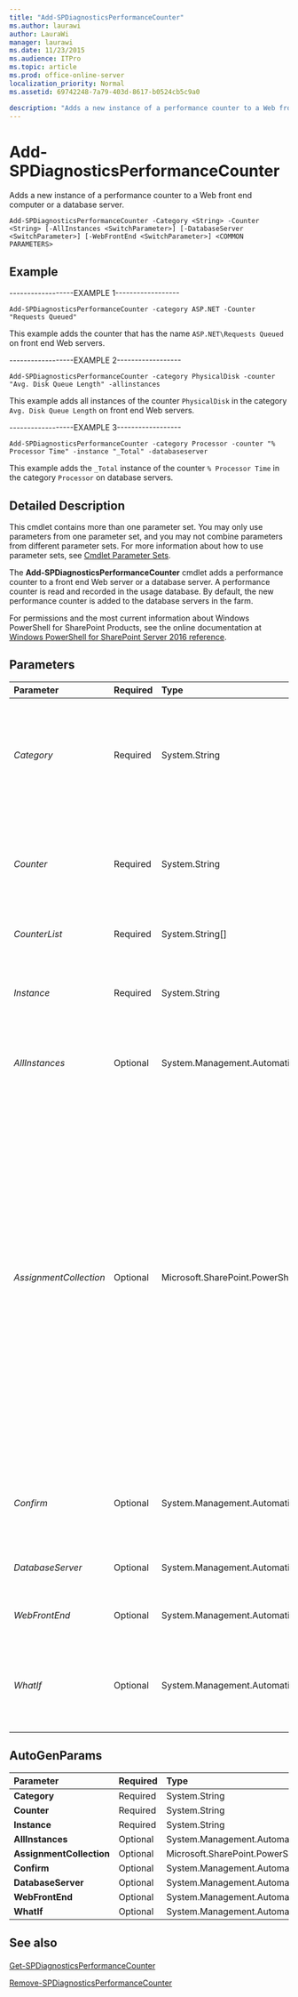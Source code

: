 ```yaml
---
title: "Add-SPDiagnosticsPerformanceCounter"
ms.author: laurawi
author: LauraWi
manager: laurawi
ms.date: 11/23/2015
ms.audience: ITPro
ms.topic: article
ms.prod: office-online-server
localization_priority: Normal
ms.assetid: 69742248-7a79-403d-8617-b0524cb5c9a0

description: "Adds a new instance of a performance counter to a Web front end computer or a database server."
---
```


# Add-SPDiagnosticsPerformanceCounter

Adds a new instance of a performance counter to a Web front end computer or a database server.
  
```
Add-SPDiagnosticsPerformanceCounter -Category <String> -Counter <String> [-AllInstances <SwitchParameter>] [-DatabaseServer <SwitchParameter>] [-WebFrontEnd <SwitchParameter>] <COMMON PARAMETERS>

```

## Example

------------------EXAMPLE 1------------------
  
```
Add-SPDiagnosticsPerformanceCounter -category ASP.NET -Counter "Requests Queued"
```

This example adds the counter that has the name  `ASP.NET\Requests Queued` on front end Web servers. 
  
------------------EXAMPLE 2------------------
  
```
Add-SPDiagnosticsPerformanceCounter -category PhysicalDisk -counter "Avg. Disk Queue Length" -allinstances
```

This example adds all instances of the counter  `PhysicalDisk` in the category  `Avg. Disk Queue Length` on front end Web servers. 
  
------------------EXAMPLE 3------------------
  
```
Add-SPDiagnosticsPerformanceCounter -category Processor -counter "% Processor Time" -instance "_Total" -databaseserver
```

This example adds the  `_Total` instance of the counter  `% Processor Time` in the category  `Processor` on database servers. 
  
## Detailed Description

This cmdlet contains more than one parameter set. You may only use parameters from one parameter set, and you may not combine parameters from different parameter sets. For more information about how to use parameter sets, see [Cmdlet Parameter Sets](https://go.microsoft.com/fwlink/?LinkID=187810). 
  
The **Add-SPDiagnosticsPerformanceCounter** cmdlet adds a performance counter to a front end Web server or a database server. A performance counter is read and recorded in the usage database. By default, the new performance counter is added to the database servers in the farm. 
  
For permissions and the most current information about Windows PowerShell for SharePoint Products, see the online documentation at [Windows PowerShell for SharePoint Server 2016 reference](https://go.microsoft.com/fwlink/p/?LinkId=671715). 
  
## Parameters

|**Parameter**|**Required**|**Type**|**Description**|
|:-----|:-----|:-----|:-----|
| _Category_ <br/> |Required  <br/> |System.String  <br/> |Specifies the category of performance counter to add to the target Web front end computer or database server.  <br/> The type must be a valid name of a category of performance counters; for example, ASP.NET, PhysicalDisk, or Processor.  <br/> |
| _Counter_ <br/> |Required  <br/> |System.String  <br/> |Specifies the type of counter to add to the target Web front end computer or database server.  <br/> The type must be a valid name of counter type; for example, Requests Queued, Avg. Disk Queue Length, and % Processor Time.  <br/> |
| _CounterList_ <br/> |Required  <br/> |System.String[]  <br/> |Specifies the list of counters to add to the database server.  <br/> |
| _Instance_ <br/> |Required  <br/> |System.String  <br/> |Specifies the display name of the new performance counter.  <br/> The type must be a valid name of a performance counter instance; for example Total_PerfCounter.  <br/> |
| _AllInstances_ <br/> |Optional  <br/> |System.Management.Automation.SwitchParameter  <br/> |Collects all instances of a counter category and type on the target Web front end computer or database server.  <br/> |
| _AssignmentCollection_ <br/> |Optional  <br/> |Microsoft.SharePoint.PowerShell.SPAssignmentCollection  <br/> |Manages objects for the purpose of proper disposal. Use of objects, such as **SPWeb** or **SPSite**, can use large amounts of memory and use of these objects in Windows PowerShell scripts requires proper memory management. Using the **SPAssignment** object, you can assign objects to a variable and dispose of the objects after they are needed to free up memory. When **SPWeb**, **SPSite**, or **SPSiteAdministration** objects are used, the objects are automatically disposed of if an assignment collection or the **Global** parameter is not used.  <br/> > [!NOTE]> When the **Global** parameter is used, all objects are contained in the global store. If objects are not immediately used, or disposed of by using the **Stop-SPAssignment** command, an out-of-memory scenario can occur.           |
| _Confirm_ <br/> |Optional  <br/> |System.Management.Automation.SwitchParameter  <br/> |Prompts you for confirmation before executing the command. For more information, type the following command: **get-help about_commonparameters** <br/> |
| _DatabaseServer_ <br/> |Optional  <br/> |System.Management.Automation.SwitchParameter  <br/> |Adds the specified performance counter to all database servers in the farm.  <br/> |
| _WebFrontEnd_ <br/> |Optional  <br/> |System.Management.Automation.SwitchParameter  <br/> |Adds the specified performance counter to all Web front end computers in the farm.  <br/> |
| _WhatIf_ <br/> |Optional  <br/> |System.Management.Automation.SwitchParameter  <br/> |Displays a message that describes the effect of the command instead of executing the command. For more information, type the following command: **get-help about_commonparameters** <br/> |
   
## AutoGenParams

|**Parameter**|**Required**|**Type**|**Description**|
|:-----|:-----|:-----|:-----|
|**Category** <br/> |Required  <br/> |System.String  <br/> ||
|**Counter** <br/> |Required  <br/> |System.String  <br/> ||
|**Instance** <br/> |Required  <br/> |System.String  <br/> ||
|**AllInstances** <br/> |Optional  <br/> |System.Management.Automation.SwitchParameter  <br/> ||
|**AssignmentCollection** <br/> |Optional  <br/> |Microsoft.SharePoint.PowerShell.SPAssignmentCollection  <br/> ||
|**Confirm** <br/> |Optional  <br/> |System.Management.Automation.SwitchParameter  <br/> ||
|**DatabaseServer** <br/> |Optional  <br/> |System.Management.Automation.SwitchParameter  <br/> ||
|**WebFrontEnd** <br/> |Optional  <br/> |System.Management.Automation.SwitchParameter  <br/> ||
|**WhatIf** <br/> |Optional  <br/> |System.Management.Automation.SwitchParameter  <br/> ||
   
## See also

#### 

[Get-SPDiagnosticsPerformanceCounter](get-spdiagnosticsperformancecounter.md)
  
[Remove-SPDiagnosticsPerformanceCounter](remove-spdiagnosticsperformancecounter.md)

